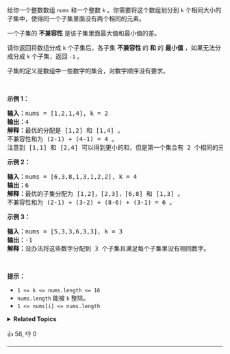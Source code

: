 <p>给你一个整数数组&nbsp;<code>nums</code>​​​ 和一个整数&nbsp;<code>k</code>&nbsp;。你需要将这个数组划分到&nbsp;<code>k</code>&nbsp;个相同大小的子集中，使得同一个子集里面没有两个相同的元素。</p>

<p>一个子集的 <strong>不兼容性</strong>&nbsp;是该子集里面最大值和最小值的差。</p>

<p>请你返回将数组分成 <code>k</code>&nbsp;个子集后，各子集 <strong>不兼容性 </strong>的<strong> 和</strong>&nbsp;的 <strong>最小值</strong>&nbsp;，如果无法分成分成 <code>k</code>&nbsp;个子集，返回 <code>-1</code>&nbsp;。</p>

<p>子集的定义是数组中一些数字的集合，对数字顺序没有要求。</p>

<p>&nbsp;</p>

<p><strong>示例 1：</strong></p>

<pre>
<b>输入：</b>nums = [1,2,1,4], k = 2
<b>输出：</b>4
<b>解释：</b>最优的分配是 [1,2] 和 [1,4] 。
不兼容性和为 (2-1) + (4-1) = 4 。
注意到 [1,1] 和 [2,4] 可以得到更小的和，但是第一个集合有 2 个相同的元素，所以不可行。</pre>

<p><strong>示例 2：</strong></p>

<pre>
<b>输入：</b>nums = [6,3,8,1,3,1,2,2], k = 4
<b>输出：</b>6
<b>解释：</b>最优的子集分配为 [1,2]，[2,3]，[6,8] 和 [1,3] 。
不兼容性和为 (2-1) + (3-2) + (8-6) + (3-1) = 6 。
</pre>

<p><strong>示例 3：</strong></p>

<pre>
<b>输入：</b>nums = [5,3,3,6,3,3], k = 3
<b>输出：</b>-1
<b>解释：</b>没办法将这些数字分配到 3 个子集且满足每个子集里没有相同数字。
</pre>

<p>&nbsp;</p>

<p><strong>提示：</strong></p>

<ul> 
 <li><code>1 &lt;= k &lt;= nums.length &lt;= 16</code></li> 
 <li><code>nums.length</code> 能被&nbsp;<code>k</code> 整除。</li> 
 <li><code>1 &lt;= nums[i] &lt;= nums.length</code></li> 
</ul>

<details><summary><strong>Related Topics</strong></summary>位运算 | 数组 | 动态规划 | 状态压缩</details><br>

<div>👍 56, 👎 0<span style='float: right;'></span></div>

<div id="labuladong"><hr>

</div>



